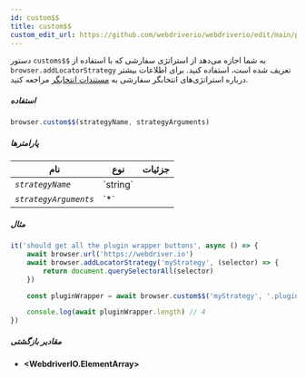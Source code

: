 ```yaml
---
id: custom$$
title: custom$$
custom_edit_url: https://github.com/webdriverio/webdriverio/edit/main/packages/webdriverio/src/commands/browser/custom$$.ts
---
```


دستور `customs$$` به شما اجازه می‌دهد از استراتژی سفارشی که با استفاده از `browser.addLocatorStrategy` تعریف شده است، استفاده کنید.
برای اطلاعات بیشتر درباره استراتژی‌های انتخابگر سفارشی به [مستندات انتخابگر](../../selectors#custom-selector-strategies) مراجعه کنید.

##### استفاده

```js
browser.custom$$(strategyName, strategyArguments)
```

##### پارامترها

<table>
  <thead>
    <tr>
      <th>نام</th><th>نوع</th><th>جزئیات</th>
    </tr>
  </thead>
  <tbody>
    <tr>
      <td><code><var>strategyName</var></code></td>
      <td>`string`</td>
      <td></td>
    </tr>
    <tr>
      <td><code><var>strategyArguments</var></code></td>
      <td>`*`</td>
      <td></td>
    </tr>
  </tbody>
</table>

##### مثال

```js title="example.js"
it('should get all the plugin wrapper buttons', async () => {
    await browser.url('https://webdriver.io')
    await browser.addLocatorStrategy('myStrategy', (selector) => {
        return document.querySelectorAll(selector)
    })

    const pluginWrapper = await browser.custom$$('myStrategy', '.pluginWrapper')

    console.log(await pluginWrapper.length) // 4
})
```

##### مقادیر بازگشتی

- **&lt;WebdriverIO.ElementArray&gt;**